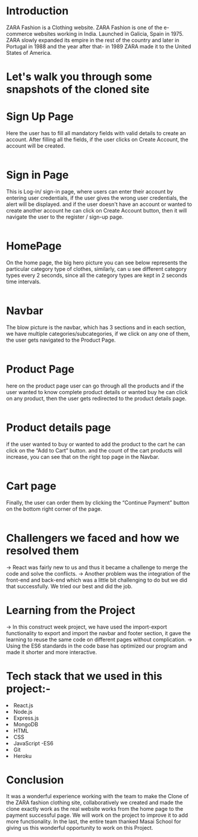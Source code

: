 # Introduction
ZARA Fashion is a Clothing website. ZARA Fashion is one of the e-commerce websites working in India. Launched in Galicia, Spain in 1975. ZARA slowly expanded its empire in the rest of the country and later in Portugal in 1988 and the year after that- in 1989 ZARA made it to the United States of America.

# Let's walk you through some snapshots of the cloned site

# Sign Up Page
Here the user has to fill all mandatory fields with valid details to create an account. After filling all the fields, if the user clicks on Create Account, the account will be created.

<img src="https://miro.medium.com/max/700/1*6FE0uTNDq25PloltW5qsRQ.png" alt=""/>

# Sign in Page

This is Log-in/ sign-in page, where users can enter their account by entering user credentials, if the user gives the wrong user credentials, the alert will be displayed. and if the user doesn't have an account or wanted to create another account he can click on Create Account button, then it will navigate the user to the register / sign-up page.

<img src="https://miro.medium.com/max/700/1*UDpxsDd6nfEfxll6w0xVdw.png" alt=""/>

# HomePage

On the home page, the big hero picture you can see below represents the particular category type of clothes, similarly, can u see different category types every 2 seconds, since all the category types are kept in 2 seconds time intervals.

<img src="https://miro.medium.com/max/700/1*xPG8J3aPphcTO0RO_mqNgw.png" alt=""/>

# Navbar

The blow picture is the navbar, which has 3 sections and in each section, we have multiple categories/subcategories, if we click on any one of them, the user gets navigated to the Product Page.

<img src="https://miro.medium.com/max/700/1*9fnK8SSFUyOmZMl0lmNgiQ.png" alt=""/>

# Product Page

here on the product page user can go through all the products and if the user wanted to know complete product details or wanted buy he can click on any product, then the user gets redirected to the product details page.

<img src="https://miro.medium.com/max/700/1*9FTxmUTr9btfcuEz7n4t2w.png" alt=""/>

# Product details page

if the user wanted to buy or wanted to add the product to the cart he can click on the “Add to Cart” button. and the count of the cart products will increase, you can see that on the right top page in the Navbar.

<img src="https://miro.medium.com/max/700/1*tgWYT7SS8QhROh_sBF2JkQ.png" alt=""/>

# Cart page

Finally, the user can order them by clicking the “Continue Payment” button on the bottom right corner of the page.

<img src="https://miro.medium.com/max/700/1*HXZm56hSB0Fglv7iZqQ23w.png" alt=""/>

# Challengers we faced and how we resolved them

→ React was fairly new to us and thus it became a challenge to merge the code and solve the conflicts.
→ Another problem was the integration of the front-end and back-end which was a little bit challenging to do but we did that successfully. We tried our best and did the job.

# Learning from the Project

→ In this construct week project, we have used the import-export functionality to export and import the navbar and footer section, it gave the learning to reuse the same code on different pages without complication.
→ Using the ES6 standards in the code base has optimized our program and made it shorter and more interactive.

# Tech stack that we used in this project:-

<li>React.js</li>
<li>Node.js</li>
<li>Express.js</li>
<li>MongoDB</li>
<li>HTML</li>
<li>CSS</li>
<li>JavaScript -ES6</li>
<li>Git</li>
<li>Heroku</li>

# Conclusion

It was a wonderful experience working with the team to make the Clone of the ZARA fashion clothing site, collaboratively we created and made the clone exactly work as the real website works from the home page to the payment successful page. We will work on the project to improve it to add more functionality. In the last, the entire team thanked Masai School for giving us this wonderful opportunity to work on this Project.






